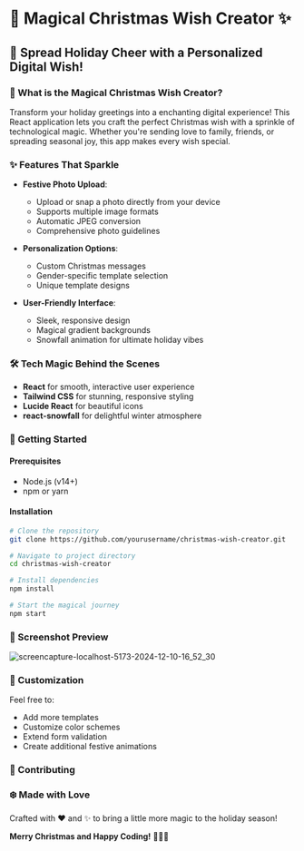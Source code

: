 # 🎄 Magical Christmas Wish Creator ✨

## 🌟 Spread Holiday Cheer with a Personalized Digital Wish!

### 🎁 What is the Magical Christmas Wish Creator?

Transform your holiday greetings into a enchanting digital experience! This React application lets you craft the perfect Christmas wish with a sprinkle of technological magic. Whether you're sending love to family, friends, or spreading seasonal joy, this app makes every wish special.

### ✨ Features That Sparkle

- **Festive Photo Upload**: 
  - Upload or snap a photo directly from your device
  - Supports multiple image formats
  - Automatic JPEG conversion
  - Comprehensive photo guidelines

- **Personalization Options**:
  - Custom Christmas messages
  - Gender-specific template selection
  - Unique template designs

- **User-Friendly Interface**:
  - Sleek, responsive design
  - Magical gradient backgrounds
  - Snowfall animation for ultimate holiday vibes

### 🛠 Tech Magic Behind the Scenes

- **React** for smooth, interactive user experience
- **Tailwind CSS** for stunning, responsive styling
- **Lucide React** for beautiful icons
- **react-snowfall** for delightful winter atmosphere

### 🚀 Getting Started

#### Prerequisites
- Node.js (v14+)
- npm or yarn

#### Installation

```bash
# Clone the repository
git clone https://github.com/yourusername/christmas-wish-creator.git

# Navigate to project directory
cd christmas-wish-creator

# Install dependencies
npm install

# Start the magical journey
npm start
```

### 📸 Screenshot Preview


![screencapture-localhost-5173-2024-12-10-16_52_30](https://github.com/user-attachments/assets/9977db4f-d0a3-4afc-8e3b-fb2849c14569)

### 🎨 Customization

Feel free to:
- Add more templates
- Customize color schemes
- Extend form validation
- Create additional festive animations

### 🤝 Contributing

### ❄️ Made with Love 

Crafted with ❤️ and ✨ to bring a little more magic to the holiday season!

**Merry Christmas and Happy Coding!** 🎅🏼🎄
